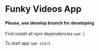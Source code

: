 # Funky Videos App

#### Please, use develop brunch for developing

First install all npm dependencies
`npm i`

To start app
`npm start`
